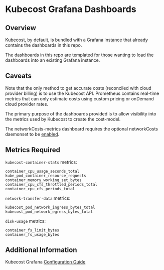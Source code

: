 # Kubecost Grafana Dashboards

## Overview

Kubecost, by default, is bundled with a Grafana instance that already contains the dashboards in this repo.

The dashboards in this repo are templated for those wanting to load the dashboards into an existing Grafana instance.

## Caveats

Note that the only method to get accurate costs (reconciled with cloud provider billing) is to use the Kubecost API. Prometheus contains real-time metrics that can only estimate costs using custom pricing or onDemand cloud provider rates.

The primary purpose of the dashboards provided is to allow visibility into the metrics used by Kubecost to create the cost-model.

The networkCosts-metrics dashboard requires the optional networkCosts daemonset to be [enabled](https://docs.kubecost.com/install-and-configure/advanced-configuration/network-costs-configuration).

## Metrics Required

`kubecost-container-stats` metrics:

```
container_cpu_usage_seconds_total
kube_pod_container_resource_requests
container_memory_working_set_bytes
container_cpu_cfs_throttled_periods_total
container_cpu_cfs_periods_total
```

`network-transfer-data` metrics:

```
kubecost_pod_network_ingress_bytes_total
kubecost_pod_network_egress_bytes_total
```

`disk-usage` metrics:
```
container_fs_limit_bytes
container_fs_usage_bytes
```

## Additional Information

Kubecost Grafana [Configuration Guide](https://docs.kubecost.com/install-and-configure/install/custom-grafana)